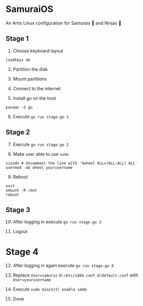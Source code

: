 # SamuraiOS

An Artix Linux configuration for Samurais 👹 and Ninjas 🥷

## Stage 1

1. Choose keyboard layout
```
loadkeys de
```

2. Partition the disk

3. Mount partitions

4. Connect to the internet

5. Install go on the host
```
pacman -S go
```

6. Execute `go run stage.go 1`

## Stage 2

7. Execute `go run stage.go 2`

8. Make user able to use `sudo`
```
visudo # Uncomment the line with '%wheel ALL=(ALL:ALL) ALL'
usermod -aG wheel yourusername
```

9.  Reboot
```
exit
umount -R /mnt
reboot
```

## Stage 3

10. After logging in execute `go run stage.go 3`

11. Logout

# Stage 4

12. After logging in again execute `go run stage.go 4`

13. Replace `User=samurai` in `/etc/sddm.conf.d/default.conf` with `User=yourusername`

14. Execute `sudo dinitctl enable sddm`

15. Done